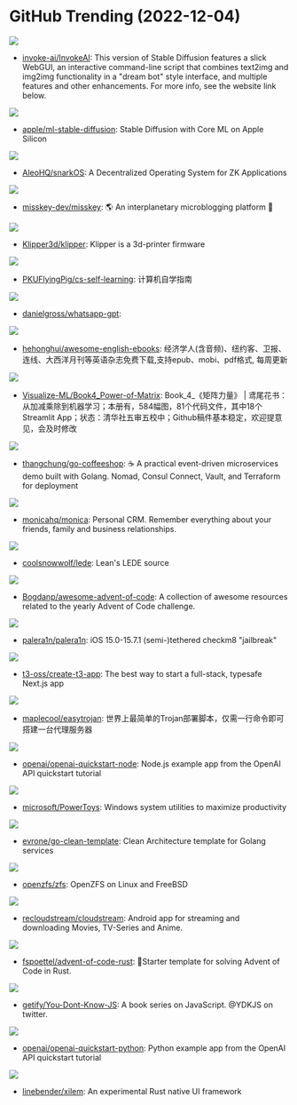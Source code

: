 # GitHub Trending (2022-12-04)

![](https://img.shields.io/badge/Jupyter%20Notebook-New%20302-green?style=flat-square&logo=appveyor)
- [invoke-ai/InvokeAI](https://github.com/invoke-ai/InvokeAI): This version of Stable Diffusion features a slick WebGUI, an interactive command-line script that combines text2img and img2img functionality in a "dream bot" style interface, and multiple features and other enhancements. For more info, see the website link below.

![](https://img.shields.io/badge/Python-New%20416-green?style=flat-square&logo=appveyor)
- [apple/ml-stable-diffusion](https://github.com/apple/ml-stable-diffusion): Stable Diffusion with Core ML on Apple Silicon

![](https://img.shields.io/badge/Rust-New%2044-green?style=flat-square&logo=appveyor)
- [AleoHQ/snarkOS](https://github.com/AleoHQ/snarkOS): A Decentralized Operating System for ZK Applications

![](https://img.shields.io/badge/TypeScript-New%2012-green?style=flat-square&logo=appveyor)
- [misskey-dev/misskey](https://github.com/misskey-dev/misskey): 🌎 An interplanetary microblogging platform 🚀

![](https://img.shields.io/badge/C-New%206-green?style=flat-square&logo=appveyor)
- [Klipper3d/klipper](https://github.com/Klipper3d/klipper): Klipper is a 3d-printer firmware

![](https://img.shields.io/badge/HTML-New%20547-green?style=flat-square&logo=appveyor)
- [PKUFlyingPig/cs-self-learning](https://github.com/PKUFlyingPig/cs-self-learning): 计算机自学指南

![](https://img.shields.io/badge/Go-New%20120-green?style=flat-square&logo=appveyor)
- [danielgross/whatsapp-gpt](https://github.com/danielgross/whatsapp-gpt): 

![](https://img.shields.io/badge/CSS-New%20106-green?style=flat-square&logo=appveyor)
- [hehonghui/awesome-english-ebooks](https://github.com/hehonghui/awesome-english-ebooks): 经济学人(含音频)、纽约客、卫报、连线、大西洋月刊等英语杂志免费下载,支持epub、mobi、pdf格式, 每周更新

![](https://img.shields.io/badge/Python-New%20149-green?style=flat-square&logo=appveyor)
- [Visualize-ML/Book4_Power-of-Matrix](https://github.com/Visualize-ML/Book4_Power-of-Matrix): Book_4_《矩阵力量》 | 鸢尾花书：从加减乘除到机器学习；本册有，584幅图，81个代码文件，其中18个Streamlit App；状态：清华社五审五校中；Github稿件基本稳定，欢迎提意见，会及时修改

![](https://img.shields.io/badge/Go-New%20349-green?style=flat-square&logo=appveyor)
- [thangchung/go-coffeeshop](https://github.com/thangchung/go-coffeeshop): ☕ A practical event-driven microservices demo built with Golang. Nomad, Consul Connect, Vault, and Terraform for deployment

![](https://img.shields.io/badge/PHP-New%20126-green?style=flat-square&logo=appveyor)
- [monicahq/monica](https://github.com/monicahq/monica): Personal CRM. Remember everything about your friends, family and business relationships.

![](https://img.shields.io/badge/C-New%2021-green?style=flat-square&logo=appveyor)
- [coolsnowwolf/lede](https://github.com/coolsnowwolf/lede): Lean's LEDE source

![](https://img.shields.io/badge/none-New%2071-green?style=flat-square&logo=appveyor)
- [Bogdanp/awesome-advent-of-code](https://github.com/Bogdanp/awesome-advent-of-code): A collection of awesome resources related to the yearly Advent of Code challenge.

![](https://img.shields.io/badge/Shell-New%2018-green?style=flat-square&logo=appveyor)
- [palera1n/palera1n](https://github.com/palera1n/palera1n): iOS 15.0-15.7.1 (semi-)tethered checkm8 "jailbreak"

![](https://img.shields.io/badge/TypeScript-New%20106-green?style=flat-square&logo=appveyor)
- [t3-oss/create-t3-app](https://github.com/t3-oss/create-t3-app): The best way to start a full-stack, typesafe Next.js app

![](https://img.shields.io/badge/Shell-New%2022-green?style=flat-square&logo=appveyor)
- [maplecool/easytrojan](https://github.com/maplecool/easytrojan): 世界上最简单的Trojan部署脚本，仅需一行命令即可搭建一台代理服务器

![](https://img.shields.io/badge/JavaScript-New%2021-green?style=flat-square&logo=appveyor)
- [openai/openai-quickstart-node](https://github.com/openai/openai-quickstart-node): Node.js example app from the OpenAI API quickstart tutorial

![](https://img.shields.io/badge/C%23-New%2039-green?style=flat-square&logo=appveyor)
- [microsoft/PowerToys](https://github.com/microsoft/PowerToys): Windows system utilities to maximize productivity

![](https://img.shields.io/badge/Go-New%2021-green?style=flat-square&logo=appveyor)
- [evrone/go-clean-template](https://github.com/evrone/go-clean-template): Clean Architecture template for Golang services

![](https://img.shields.io/badge/C-New%2061-green?style=flat-square&logo=appveyor)
- [openzfs/zfs](https://github.com/openzfs/zfs): OpenZFS on Linux and FreeBSD

![](https://img.shields.io/badge/Kotlin-New%206-green?style=flat-square&logo=appveyor)
- [recloudstream/cloudstream](https://github.com/recloudstream/cloudstream): Android app for streaming and downloading Movies, TV-Series and Anime.

![](https://img.shields.io/badge/Rust-New%2031-green?style=flat-square&logo=appveyor)
- [fspoettel/advent-of-code-rust](https://github.com/fspoettel/advent-of-code-rust): 🎄Starter template for solving Advent of Code in Rust.

![](https://img.shields.io/badge/none-New%2032-green?style=flat-square&logo=appveyor)
- [getify/You-Dont-Know-JS](https://github.com/getify/You-Dont-Know-JS): A book series on JavaScript. @YDKJS on twitter.

![](https://img.shields.io/badge/CSS-New%203-green?style=flat-square&logo=appveyor)
- [openai/openai-quickstart-python](https://github.com/openai/openai-quickstart-python): Python example app from the OpenAI API quickstart tutorial

![](https://img.shields.io/badge/Rust-New%2018-green?style=flat-square&logo=appveyor)
- [linebender/xilem](https://github.com/linebender/xilem): An experimental Rust native UI framework

